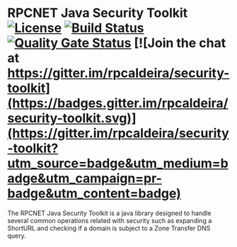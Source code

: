 # RPCNET Java Security Toolkit [![License](https://img.shields.io/badge/License-Apache%202.0-blue.svg)](https://opensource.org/licenses/Apache-2.0) [![Build Status](https://travis-ci.org/rpcaldeira/security-toolkit.svg?branch=master)](https://travis-ci.org/rpcaldeira/security-toolkit) [![Quality Gate Status](https://sonarcloud.io/api/project_badges/measure?project=net.rpcnet.securitytoolkit%3Asecuritytoolkit-parent&metric=alert_status)](https://sonarcloud.io/dashboard?id=net.rpcnet.securitytoolkit%3Asecuritytoolkit-parent) [![Join the chat at https://gitter.im/rpcaldeira/security-toolkit](https://badges.gitter.im/rpcaldeira/security-toolkit.svg)](https://gitter.im/rpcaldeira/security-toolkit?utm_source=badge&utm_medium=badge&utm_campaign=pr-badge&utm_content=badge)

The RPCNET Java Security Toolkit is a java library designed to handle several common operations related with security such as expanding a ShortURL and checking if a domain is subject to a Zone Transfer DNS query.